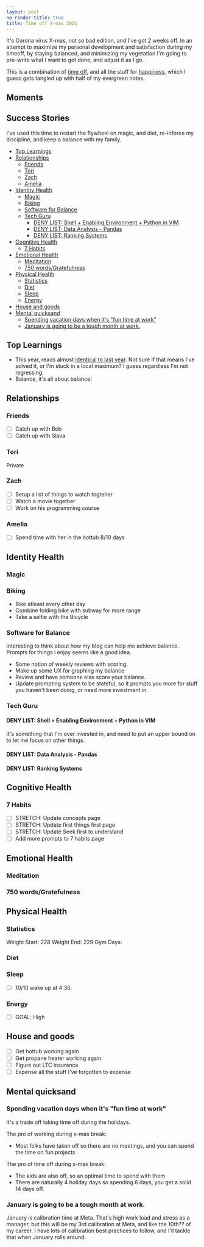 ```yaml
---
layout: post
no-render-title: true
title: Time off X-mas 2021
---
```


It's Corona virus X-mas, not so bad edition, and I've got 2 weeks off. In an attempt to maximize my personal development and satisfaction during my timeoff, by staying balanced, and minimizing my vegetation I'm going to pre-write what I want to get done, and adjust it as I go.

This is a combination of [time off](/time-off), and all the stuff for [happiness](/happy), which I guess gets tangled up with half of my evergreen notes.

## Moments

## Success Stories

I've used this time to restart the flywheel on magic, and diet, re-inforce my discipline, and keep a balance with my family.

<!-- prettier-ignore-start -->
<!-- vim-markdown-toc GFM -->

- [Top Learnings](#top-learnings)
- [Relationships](#relationships)
    - [Friends](#friends)
    - [Tori](#tori)
    - [Zach](#zach)
    - [Amelia](#amelia)
- [Identity Health](#identity-health)
    - [Magic](#magic)
    - [Biking](#biking)
    - [Software for Balance](#software-for-balance)
    - [Tech Guru](#tech-guru)
        - [DENY LIST: Shell + Enabling Environment + Python in VIM](#deny-list-shell--enabling-environment--python-in-vim)
        - [DENY LIST: Data Analysis - Pandas](#deny-list-data-analysis---pandas)
        - [DENY LIST: Ranking Systems](#deny-list-ranking-systems)
- [Cognitive Health](#cognitive-health)
    - [7 Habits](#7-habits)
- [Emotional Health](#emotional-health)
    - [Meditation](#meditation)
    - [750 words/Gratefulness](#750-wordsgratefulness)
- [Physical Health](#physical-health)
    - [Statistics](#statistics)
    - [Diet](#diet)
    - [Sleep](#sleep)
    - [Energy](#energy)
- [House and goods](#house-and-goods)
- [Mental quicksand](#mental-quicksand)
    - [Spending vacation days when it's "fun time at work"](#spending-vacation-days-when-its-fun-time-at-work)
    - [January is going to be a tough month at work.](#january-is-going-to-be-a-tough-month-at-work)

<!-- vim-markdown-toc -->
<!-- prettier-ignore-end -->

## Top Learnings

- This year, reads almost [identical to last year](/td/time-off-12-2020). Not sure if that means I've solved it, or I'm stuck in a local maximum? I guess regardless I'm not regressing.
- Balance, it's all about balance!

## Relationships

### Friends

- ☐ Catch up with Bob
- ☐ Catch up with Slava

### Tori

Private

### Zach

- ☐ Setup a list of things to watch togteher
- ☐ Watch a movie together
- ☐ Work on his programming course

### Amelia

- ☐ Spend time with her in the hottub 8/10 days

## Identity Health

### Magic

### Biking

- Bike atleast every other day
- Combine folding bike with subway for more range
- Take a selfie with the Bicycle

### Software for Balance

Interesting to think about how my blog can help me achieve balance. Prompts for things i enjoy seems like a good idea.

- Some notion of weekly reviews with scoring.
- Make up some UX for graphing my balance
- Review and have someone else score your balance.
- Update prompting system to be stateful, so it prompts you more for stuff you haven't been doing, or need more investment in.

### Tech Guru

#### DENY LIST: Shell + Enabling Environment + Python in VIM

It's something that I'm over invested in, and need to put an upper bound on to let me focus on other things.

#### DENY LIST: Data Analysis - Pandas

#### DENY LIST: Ranking Systems

## Cognitive Health

### 7 Habits

- ☐ STRETCH: Update concepts page
- ☐ STRETCH: Update first things first page
- ☐ STRETCH: Update Seek first to understand
- ☐ Add more prompts to 7 habits page

## Emotional Health

### Meditation

### 750 words/Gratefulness

## Physical Health

### Statistics

Weight Start: 228
Weight End: 229
Gym Days:

### Diet

### Sleep

- ☐ 10/10 wake up at 4:30.

### Energy

- ☐ GOAL: High

## House and goods

- ☐ Get hottub working again
- ☐ Get propane heater working again.
- ☐ Figure out LTC insurance
- ☐ Expense all the stuff I've forgotten to expense

## Mental quicksand

### Spending vacation days when it's "fun time at work"

It's a trade off taking time off during the holidays.

The pro of working during x-mas break:

- Most folks have taken off so there are no meetings, and you can spend the time on fun projects

The pro of time off during x-max break:

- The kids are also off, so an optimal time to spend with them
- There are naturally 4 holiday days so spending 6 days, you get a solid 14 days off.

### January is going to be a tough month at work.

January is calibration time at Meta. That's high work load and stress as a manager, but this will be my 3rd calibration at Meta, and like the 10th?? of my career. I have lots of calibration best practices to follow, and I'll tackle that when January rolls around.

